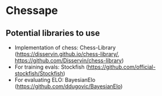 # Chessape


## Potential libraries to use

- Implementation of chess: Chess-Library (https://disservin.github.io/chess-library/, https://github.com/Disservin/chess-library)
- For training evals: Stockfish (https://github.com/official-stockfish/Stockfish)
- For evaluating ELO: BayesianElo (https://github.com/ddugovic/BayesianElo)

